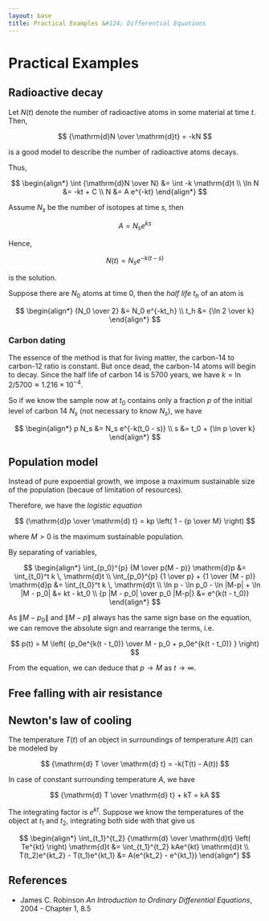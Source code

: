 ```yaml
---
layout: base
title: Practical Examples &#124; Differential Equations
---
```


# Practical Examples

## Radioactive decay

Let $N(t)$ denote the number of radioactive atoms in some material at time $t$. Then,

$$
{\mathrm{d}N \over \mathrm{d}t} = -kN
$$

is a good model to describe the number of radioactive atoms decays.

Thus,

$$
\begin{align*}
\int {\mathrm{d}N \over N} &= \int -k \mathrm{d}t \\
\ln N &= -kt + C \\
N &= A e^{-kt}
\end{align*}
$$

Assume $N_s$ be the number of isotopes at time $s$, then

$$
A = N_s e^{ks}
$$

Hence,

$$
N(t) = N_s e^{-k(t - s)}
$$

is the solution.

Suppose there are $N_0$ atoms at time $0$, then the _half life_ $t_h$ of an atom is

$$
\begin{align*}
{N_0 \over 2} &= N_0 e^{-kt_h} \\
t_h &= {\ln 2 \over k}
\end{align*}
$$

### Carbon dating

The essence of the method is that for living matter, the carbon-14 to carbon-12 ratio is constant.
But once dead, the carbon-14 atoms will begin to decay.
Since the half life of carbon 14 is 5700 years, we have $k = \ln 2 / 5700 \approx 1.216 \times 10^{-4}$.

So if we know the sample now at $t_0$ contains only a fraction $p$ of the initial level of carbon 14 $N_s$ (not necessary to know $N_s$), we have

$$
\begin{align*}
p N_s &= N_s e^{-k(t_0 - s)} \\
s &= t_0 + {\ln p \over k}
\end{align*}
$$

## Population model

Instead of pure expoential growth, we impose a maximum sustainable size of the population (becaue of limitation of resources).

Therefore, we have the _logistic equation_

$$
{\mathrm{d}p \over \mathrm{d} t} = kp \left( 1 - {p \over M} \right)
$$

where $M > 0$ is the maximum sustainable population.

By separating of variables,

$$
\begin{align*}
\int_{p_0}^{p} {M \over p(M - p)} \mathrm{d}p &= \int_{t_0}^t k \, \mathrm{d}t \\
\int_{p_0}^{p} {1 \over p} + {1 \over (M - p)} \mathrm{d}p &= \int_{t_0}^t k \, \mathrm{d}t \\
\ln p - \ln p_0 - \ln |M-p| + \ln |M - p_0| &= kt - kt_0 \\
{p |M - p_0| \over p_0 |M-p|} &= e^{k(t - t_0)}
\end{align*}
$$

As $\|M - p_0\|$ and $\|M - p\|$ always has the same sign base on the equation,
we can remove the absolute sign and rearrange the terms, i.e.

$$
p(t) = M \left( {p_0e^{k(t - t_0)} \over M - p_0 + p_0e^{k(t - t_0)} } \right)
$$

From the equation, we can deduce that $p \to M$ as $t \to \infty$.

## Free falling with air resistance

## Newton's law of cooling

The temperature $T(t)$ of an object in surroundings of temperature $A(t)$ can be modeled by

$$
{\mathrm{d} T \over \mathrm{d} t} = -k(T(t) - A(t))
$$

In case of constant surrounding temperature $A$, we have

$$
{\mathrm{d} T \over \mathrm{d} t} + kT = kA
$$

The integrating factor is $e^{kt}$. Suppose we know the temperatures of the object at $t_1$ and $t_2$, integrating both side with that give us

$$
\begin{align*}
\int_{t_1}^{t_2} {\mathrm{d} \over \mathrm{d}t} \left( Te^{kt} \right) \mathrm{d}t &= \int_{t_1}^{t_2} kAe^{kt} \mathrm{d}t \\
T(t_2)e^{kt_2} - T(t_1)e^{kt_1} &= A(e^{kt_2} - e^{kt_1})
\end{align*}
$$

## References

* James C. Robinson _An Introduction to Ordinary Differential Equations_, 2004 - Chapter 1, 8.5
